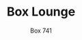 ---
designer: Pedrali R&D
description: "Box%20is%20characterized%20by/has%20rigouros%20outlines%20along%20with%20the%20use%20of%20different%20materials%2C%20as%20wood%20and%20metal%20combined%20with%20the%20upholstery.%20Lounge%20armchair%20with%20sandwich%20panel%20core%20in%20oak%20with%20shell%2C%20backrest%20and%20sides%20upholstered%20in%20fabric%2C%20leather%20or%20simil%20leather.%20Steel%20tube%20sled%20frame%2020x20%20mm."
image_primary: img/Box_741_01_zoom.jpg
image_secondary: img/Box_741_02_zoom.jpg
manufacturer: Pedrali
href: https://www.pedrali.it/en/products/catalog/Lounge-armchair-BOX-741/
subtitle: Box 741
title: Box Lounge
image_thumb: img/Box_741_cover.jpg
tags: 
  - pedrali
  - lounge-seating
category: lounge-seating
slug: /manufacturers/pedrali/lounge-seating/pedrali-r-d-box-lounge
---